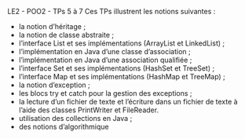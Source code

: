 
LE2  - POO2 - TPs 5 à 7
Ces TPs illustrent les notions suivantes :
- la notion d’héritage ;
- la notion de classe abstraite ;
- l’interface List et ses implémentations (ArrayList et LinkedList) ;
- l’implémentation en Java d’une classe d’association ;
- l’implémentation en Java d’une association qualifiée ;
- l’interface Set et ses implémentations (HashSet et TreeSet) ;
- l’interface Map et ses implémentations (HashMap et TreeMap) ;
- la notion d’exception ;
- les blocs try et catch pour la gestion des exceptions ;
- la lecture d’un fichier de texte et l’écriture dans un fichier de texte à l’aide
des classes PrintWriter et FileReader.
- utilisation des collections en Java ;
- des notions d’algorithmique
